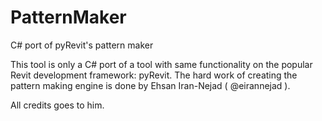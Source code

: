 # PatternMaker
C# port of pyRevit's pattern maker

This tool is only a C# port of a tool with same functionality on the popular Revit development framework: pyRevit. The hard work of creating the pattern making engine is done by Ehsan Iran-Nejad ( @eirannejad ).

All credits goes to him.
